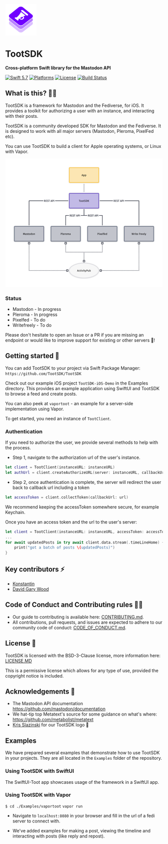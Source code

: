 <p><img src="./media/logo.svg" width="100" /></p>

# TootSDK

<p><strong>Cross-platform Swift library for the Mastodon API</strong></p>

<p>
    <a href="https://developer.apple.com/swift/"><img alt="Swift 5.7" src="https://img.shields.io/badge/swift-5.7-orange.svg?style=flat"></a>
    <a href="https://developer.apple.com/swift/"><img alt="Platforms" src="https://img.shields.io/badge/platform-iOS%20%7C%20macOS%20%7C%20tvOS%20%7C%20watchOS%20%7C%20Linux-blueviolet"></a>
    <a href="https://github.com/TootSDK/TootSDK/blob/main/LICENSE.md"><img alt="License" src="https://img.shields.io/github/license/TootSDK/TootSDK.svg?maxAge=2592000"></a>
    <a href="https://github.com/TootSDK/TootSDK/actions"><img alt="Build Status" src="https://github.com/TootSDK/TootSDK/actions/workflows/build.yml/badge.svg"></a>
</p>

## What is this? 🙋‍♂️

TootSDK is a framework for Mastodon and the Fediverse, for iOS. It provides a toolkit for authorizing a user with an instance, and interacting with their posts.

TootSDK is a community developed SDK for Mastodon and the Fediverse.
It is designed to work with all major servers (Mastodon, Pleroma, PixelFed etc).

You can use TootSDK to build a client for Apple operating systems, or Linux with Vapor.

![overview of how TootSDK integrates with fedi platforms](/media/overview.png)

### Status

- Mastodon - In progress
- Pleroma - In progress
- Pixelfed - To do
- Writefreely - To do

Please don't hesitate to open an Issue or a PR if you are missing an endpoint or would like to improve support for existing or other servers 🙏!

## Getting started 🏁

You can add TootSDK to your project via Swift Package Manager:
`https://github.com/TootSDK/TootSDK`

Check out our example iOS project `TootSDK-iOS-Demo` in the Examples directory. This provides an example application using SwiftUI and TootSDK to browse a feed and create posts.

You can also peek at `vaportoot` - an example for a server-side implementation using Vapor.

To get started, you need an instance of `TootClient`.

### Authentication

If you need to authorize the user, we provide several methods to help with the process.

- Step 1, navigate to the authorization url of the user's instance.

```swift
let client = TootClient(instanceURL: instanceURL)
let authUrl = client.createAuthorizeURL(server: instanceURL, callbackUrl: "swiftuitoot://test")
```

- Step 2, once authentication is complete, the server will redirect the user back to callback url including a token

```swift
let accessToken = client.collectToken(callbackUrl: url)
```

We recommend keeping the accessToken somewhere secure, for example Keychain.

Once you have an access token and the url to the user's server:

```swift
let client = TootClient(instanceURL: instanceURL, accessToken: accessToken)
...
for await updatedPosts in try await client.data.stream(.timeLineHome) {
    print("got a batch of posts \(updatedPosts)")
}
```

## Key contributors ⚡️

- [Konstantin](https://m.iamkonstantin.eu/konstantin)
- [David Gary Wood](https://social.davidgarywood.com/@davidgarywood)

## Code of Conduct and Contributing rules 🧑‍⚖️

- Our guide to contributing is available here: [CONTRIBUTING.md](CONTRIBUTING.md).
- All contributions, pull requests, and issues are expected to adhere to our community code of conduct: [CODE_OF_CONDUCT.md](CODE_OF_CONDUCT.md).

## License 📃

TootSDK is licensed with the BSD-3-Clause license, more information here: [LICENSE.MD](LICENSE.md)

This is a permissive license which allows for any type of use, provided the copyright notice is included.

## Acknowledgements 🙏

- The Mastodon API documentation https://github.com/mastodon/documentation
- We hat-tip top Metatext's source for some guidance on what's where: https://github.com/metabolist/metatext
- [Kris Slazinski](https://mastodon.social/@kslazinski) for our TootSDK logo 🤩

## Examples

We have prepared several examples that demonstrate how to use TootSDK in your projects.
They are all located in the `Examples` folder of the repository.

### Using TootSDK with SwiftUI

The SwiftUI-Toot app showcases usage of the framework in a SwiftUI app.

### Using TootSDK with Vapor

`$ cd ./Examples/vaportoot`
`vapor run`

- Navigate to `localhost:8080` in your browser and fill in the url of a fedi server to connect with.

- We've added examples for making a post, viewing the timeline and interacting with posts (like reply and repost).

